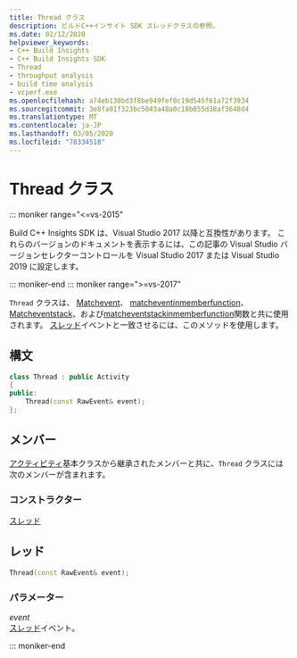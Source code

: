 ```yaml
---
title: Thread クラス
description: ビルドC++インサイト SDK スレッドクラスの参照。
ms.date: 02/12/2020
helpviewer_keywords:
- C++ Build Insights
- C++ Build Insights SDK
- Thread
- throughput analysis
- build time analysis
- vcperf.exe
ms.openlocfilehash: a74eb130bd3f8be949fef0c19d545f61a72f3934
ms.sourcegitcommit: 3e8fa01f323bc5043a48a0c18b855d38af3648d4
ms.translationtype: MT
ms.contentlocale: ja-JP
ms.lasthandoff: 03/05/2020
ms.locfileid: "78334518"
---
```

# <a name="thread-class"></a>Thread クラス

::: moniker range="<=vs-2015"

Build C++ Insights SDK は、Visual Studio 2017 以降と互換性があります。 これらのバージョンのドキュメントを表示するには、この記事の Visual Studio バージョンセレクターコントロールを Visual Studio 2017 または Visual Studio 2019 に設定します。

::: moniker-end
::: moniker range=">=vs-2017"

`Thread` クラスは、 [Matchevent](../functions/match-event.md)、 [matcheventinmemberfunction](../functions/match-event-in-member-function.md)、 [Matcheventstack](../functions/match-event-stack.md)、および[matcheventstackinmemberfunction](../functions/match-event-stack-in-member-function.md)関数と共に使用されます。 [スレッド](../event-table.md#thread)イベントと一致させるには、このメソッドを使用します。

## <a name="syntax"></a>構文

```cpp
class Thread : public Activity
{
public:
    Thread(const RawEvent& event);
};
```

## <a name="members"></a>メンバー

[アクティビティ](activity.md)基本クラスから継承されたメンバーと共に、`Thread` クラスには次のメンバーが含まれます。

### <a name="constructors"></a>コンストラクター

[スレッド](#thread)

## <a name="thread"></a>レッド

```cpp
Thread(const RawEvent& event);
```

### <a name="parameters"></a>パラメーター

*event*\
[スレッド](../event-table.md#thread)イベント。

::: moniker-end
